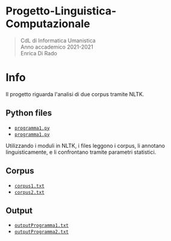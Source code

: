 # Progetto-Linguistica-Computazionale
>CdL di Informatica Umanistica\
>Anno accademico 2021-2021\
>Enrica Di Rado
>
# Info
Il progetto riguarda l'analisi di due corpus tramite NLTK.

## Python files
- <code>[programma1.py](docs/programma1.py)</code>
- <code>[programma1.py](docs/programma1.py)</code>

Utilizzando i moduli in NLTK, i files leggono i corpus, li annotano linguisticamente, e li confrontano tramite parametri statistici.

## Corpus
- <code>[corpus1.txt](docs/corpus1.txt)</code>
- <code>[corpus2.txt](docs/corpus2.txt)</code>

## Output
- <code>[outputProgramma1.txt](docs/outputProgramma1.txt)</code>
- <code>[outputProgramma2.txt](docs/outputProgramma2.txt)</code>



